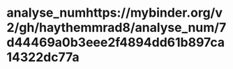# analyse_numhttps://mybinder.org/v2/gh/haythemmrad8/analyse_num/7d44469a0b3eee2f4894dd61b897ca14322dc77a
